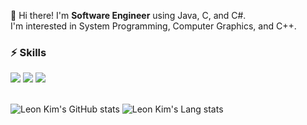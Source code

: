 👋 Hi there! I'm **Software Engineer** using Java, C, and C#.   
I'm interested in System Programming, Computer Graphics, and C++.

### ⚡ Skills
<div>
  <img src="https://img.shields.io/badge/java-007396?style=for-the-badge&logo=java&logoColor=white">
  <img src="https://img.shields.io/badge/c-A8B9CC?style=for-the-badge&logo=c&logoColor=white">
  <img src="https://img.shields.io/badge/csharp-512BD4?style=for-the-badge&logo=csharp&logoColor=white">
</div>
<br/>

![Leon Kim's GitHub stats](https://github-readme-stats.vercel.app/api?username=condorzro&show_icons=true&bg_color=00000000)
![Leon Kim's Lang stats](https://github-readme-stats.vercel.app/api/top-langs/?username=condorzro&layout=compact)
